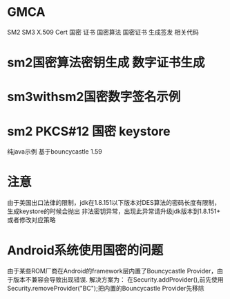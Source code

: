 # GMCA

SM2 SM3 X.509 Cert 国密 证书 国密算法 国密证书 生成签发 相关代码 

# sm2国密算法密钥生成 数字证书生成
# sm3withsm2国密数字签名示例
# sm2 PKCS#12 国密 keystore

纯java示例 基于bouncycastle 1.59

# 注意   
由于美国出口法律的限制，jdk在1.8.151以下版本对DES算法的密码长度有限制，生成keystore的时候会抛出 非法密钥异常，出现此异常请升级jdk版本到1.8.151+ 或者修改对应策略

# Android系统使用国密的问题
由于某些ROM厂商在Android的framework层内置了Bouncycastle Provider，由于版本不兼容会导致出现错误. 
解决方案为：
在Security.addProvider(),前先使用Security.removeProvider("BC");把内置的Bouncycastle Provider先移除
